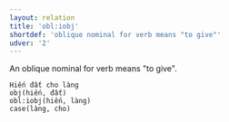 ```yaml
---
layout: relation
title: 'obl:iobj'
shortdef: 'oblique nominal for verb means "to give"'
udver: '2'
---
```


An oblique nominal for verb means "to give".

~~~ sdparse
Hiến đất cho làng 
obj(hiến, đất)
obl:iobj(hiến, làng)
case(làng, cho)
~~~

<!-- Interlanguage links updated Po 11. listopadu 2024, 20:11:18 CET -->
